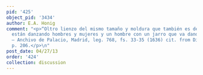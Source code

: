 ```yaml
---
pid: '425'
object_pid: '3434'
author: E.A. Honig
comment: "<p>“Oltro lienzo del mismo tamaño y moldura que también es de boda en que
  están danzando hombres y mujeres y un hombre con un jarro que va dando de berber”
  – Anchivo de Palacio, Madrid, leg. 768, fs. 33-35 (1636) cit. from Diaz Padron 1995,
  p. 206.</p>\n"
post_date: 04/27/13
order: '424'
collection: discussion
---
```

